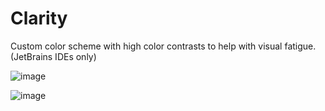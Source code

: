 # Clarity
Custom color scheme with high color contrasts to help with visual fatigue. (JetBrains IDEs only)

![image](https://github.com/skitou/Clarity/assets/38993289/1df97c02-e1ad-4d35-b986-014ad14fb269)

![image](https://github.com/skitou/Clarity/assets/38993289/48ed5f5d-4fb5-47d1-80d7-c1313be7b6ef)
